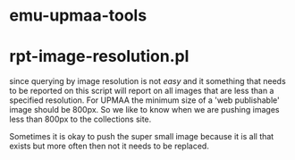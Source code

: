 emu-upmaa-tools
=================================

rpt-image-resolution.pl
========
since querying by image resolution is not *easy* and it something that needs to be reported on this script will 
report on all images that are less than a specified resolution. For UPMAA the minimum size of a 'web publishable' image
should be 800px. So we like to know when we are pushing images less than 800px to the collections site. 

Sometimes it is okay to push the super small image because it is all that exists but more often then not it needs to be 
replaced. 
